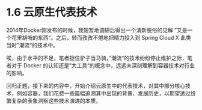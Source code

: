 # 1.6 云原生代表技术

2014年Docker刚发布的时候，我短暂地调研后得出一个清新脱俗的见解 ”又是一个花里胡哨的东西“。之后，转而孜孜不倦地把精力投入到 Spring Cloud X 此类当时”潮流“的技术中。

唉，由于水平的不足，笔者捉住驴子当马骑，”潮流“的技术纷纷停止维护之际，笔者对于 Docker 的认知还是”大工具“的概念中，远远未深刻理解到容器技术对行业的影响。

回归正题，接下来的内容中，开始介绍云原生中的代表技术，对其中部分核心技术，例如容器，我们花费一些篇幅追溯其中出现的背景、发展历史，以期望透过纷繁复杂的表象洞察这些技术演进的本质。
